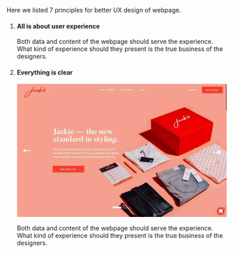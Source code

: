 Here we listed 7 principles for better UX design of webpage.
<ol>
	<li>
		<h4>All is about user experience</h4>
		<p>Both data and content of the webpage should serve the experience. What kind of experience should they present is the true business of the designers.</p>
	</li>
	<li>
		<h4>Everything is clear</h4>
		<img src="../img/20180601fig1.jpg" />
		<p>Both data and content of the webpage should serve the experience. What kind of experience should they present is the true business of the designers.</p>
	</li>
</ol>